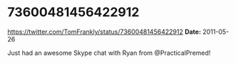 # 73600481456422912
https://twitter.com/TomFrankly/status/73600481456422912
**Date:** 2011-05-26

Just had an awesome Skype chat with Ryan from @PracticalPremed!
